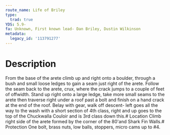 ```yaml
---
route_name: Life of Briley
type:
  trad: true
YDS: 5.9-
fa: Unknown, First known lead- Dan Briley, Dustin Wilkinson
metadata:
  legacy_id: '113791277'
---
```

# Description
From the base of the arete climb up and right onto a boulder, through a bush and small loose ledges to gain a seam just right of the arete. Follow the seam back to the arete, crux, where the crack jumps to a couple of feet of offwidth. Stand up right onto a large ledge, take more small seams to the arete then traverse right under a roof past a bolt and finish on a hand crack at the end of the roof. Belay with gear, walk off descent- left goes all the way to the wash with a short section of 4th class, right and up goes to the top of the Chuckwalla Couloir and is 3rd class down this.# Location
Climb right side of the arete formed by the corner of the 80'and Shark Fin Walls.# Protection
One bolt, brass nuts, low balls, stoppers, micro cams up to #4.